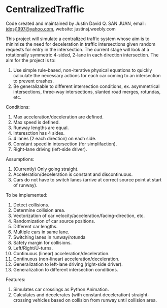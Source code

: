 # CentralizedTraffic
Code created and maintained by Justin David Q. SAN JUAN, 
email: jdqsj1997@yahoo.com,
website: justinsj.weebly.com

This project will simulate a centralized traffic system whose aim is to minimize the need for deceleration in traffic intersections given random requests for entry in the intersection. The current stage will look at a rotationally symmetric 4-sided, 2-lane in each direction intersection. The aim for the project is to: 
  1. Use simple rule-based, non-iterative physical equations to quickly calculate the necessary actions for each car coming to an intersection to prevent crashes. 
  2. Be generalizable to different intersection conditions, ex. asymmetrical intersections, three-way intersections, slanted road merges, rotundas, etc.

Conditions: 
  1. Max acceleration/deceleration are defined.
  2. Max speed is defined.
  3. Runway lengths are equal.
  4. Interesction has 4 sides.
  5. 4 lanes (2 each direction) on each side.
  6. Constant speed in intersection (for simplifaction).
  7. Right-lane driving (left-side driver).
  
Assumptions:  
  1. (Currently) Only going straight.
  2. Acceleration/deceleration is constant and discontinuous.
  3. Cars do not have to switch lanes (arrive at correct source point at start of runway).
  
To be implemented:
  1. Detect collisions.
  2. Determine collision area.
  3. Vectorization of car velocity/acceleration/facing-direction, etc.
  4. Randomization of car source positions.
  5. Different car lengths.
  6. Multiple cars in same lane.
  7. Switching lanes in runway/rotunda
  8. Safety margin for collisions.
  9. Left/Right/U-turns.
  10. Continuous (linear) acceleration/deceleration.
  11. Continuous (non-linear) acceleration/deceleration.
  12. Generalization to left-lane driving (right-side driver).
  13. Generalization to different intersection conditions.

Features:
  1. Simulates car crossings as Python Animation.
  2. Calculates and decelerates (with constant deceleration) straight-crossing vehicles based on collision from runway until collision area.
  
